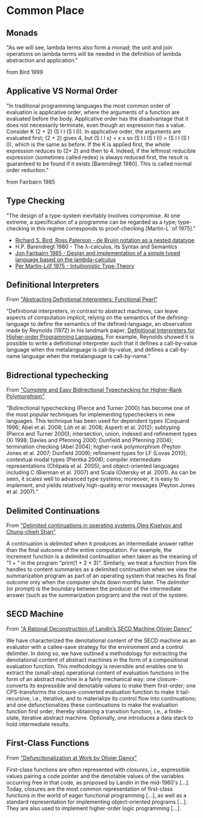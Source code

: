 # Common Place

## Monads

"As we will see, lambda terms also form a monad; the unit and join operations on
lambda terms will be needed in the definition of lambda abstraction and application."

from Bird 1999

## Applicative VS Normal Order

"In traditional programming languages the most common order of evaluation is applicative order, where the arguments of a function are evaluated before the body. Applicative
order has the disadvantage that it does not necessarily terminate, even though an expression has a value. Consider K (2 + 2) (S I I (S I I)). In applicative order, the arguments
are evaluated first; (2 + 2) gives 4, but (S I I x) = x x so (S I I (S I I)) = (S I I (S I I)),
which is the same as before. If the K is applied first, the whole expression reduces to
(2+ 2) and then to 4. Indeed, if the leftmost reducible expression (sometimes called redex)
is always reduced first, the result is guaranteed to be found if it exists [Barendregt 1980].
This is called normal order reduction."

from Fairbairn 1985

## Type Checking

"The design of a type-system inevitably involves compromise. At one extreme, a specification of a programme can be regarded as a type; type-checking in this regime corresponds
to proof-checking [Martin-L¨of 1975]."

- [Richard S. Bird, Ross Paterson - de Bruijn notation as a nested datatype](https://www.staff.city.ac.uk/~ross/papers/debruijn.html)
- H.P. Barendregt 1980 - The λ-calculus, its Syntax and Semantics
- [Jon Fairbairn 1985 - Design and implementation of a simple typed language based on the lambda-calculus](https://www.cl.cam.ac.uk/techreports/UCAM-CL-TR-75.pdf)
- [Per Martin-Löf 1975 - Intuitionistic Type-Theory](https://archive-pml.github.io/martin-lof/pdfs/Bibliopolis-Book-retypeset-1984.pdf)

## Definitional Interpreters

From ["Abstracting Definitional Interpreters: Functional Pearl"](http://web.archive.org/web/20220414202034/https://plum-umd.github.io/abstracting-definitional-interpreters/)

"Definitional interpreters, in contrast to abstract machines, can leave aspects of computation implicit, relying on the semantics of the defining-language to define the semantics of the defined-language, an observation made by Reynolds (1972) in his landmark paper, [Definitional Interpreters for Higher-order Programming Languages.](https://dl.acm.org/doi/10.1145/800194.805852) For example, Reynolds showed it is possible to write a definitional interpreter such that it defines a call-by-value language when the metalanguage is call-by-value, and defines a call-by-name language when the metalanguage is call-by-name."

## Bidrectional typechecking

From ["Complete and Easy Bidirectional Typechecking
for Higher-Rank Polymorphism"](https://arxiv.org/pdf/1306.6032.pdf)

"Bidirectional typechecking (Pierce and Turner 2000) has become
one of the most popular techniques for implementing typecheckers in new languages. This technique has been used for dependent types (Coquand 1996; Abel et al. 2008; Löh et al. 2008; Asperti et al. 2012); subtyping (Pierce and Turner 2000); intersection, union, indexed and refinement types (Xi 1998; Davies and
Pfenning 2000; Dunfield and Pfenning 2004); termination checking (Abel 2004); higher-rank polymorphism (Peyton Jones et al.
2007; Dunfield 2009); refinement types for LF (Lovas 2010); contextual modal types (Pientka 2008); compiler intermediate representations (Chlipala et al. 2005); and object-oriented languages including C (Bierman et al. 2007) and Scala (Odersky et al. 2001).
As can be seen, it scales well to advanced type systems; moreover,
it is easy to implement, and yields relatively high-quality error messages (Peyton Jones et al. 2007)."

## Delimited Continuations

From ["Delimited continuations in operating systems Oleg Kiselyov and Chung-chieh Shan"](https://okmij.org/ftp/continuations/ZFS/context-OS.pdf)

A continuation is _delimited_ when it produces an intermediate answer rather than the final outcome of the entire computation. For example, the increment function is a delimited continuation when taken as the meaning of “1 + ” in the program “print(1 + 2 × 3)”. Similarly, we treat a function from file handles to content summaries as a delimited continuation when we view the summarization program as part of an operating system that reaches its final outcome only when the computer shuts down months later. The _delimiter_ (or prompt) is the boundary between the producer of the intermediate answer (such as the summarization program) and the rest of the system.

## SECD Machine

From ["A Rational Deconstruction of Landin’s SECD Machine Olivier Danvy"](https://www.brics.dk/RS/03/33/BRICS-RS-03-33.pdf)

We have characterized the denotational content of the SECD machine as an evaluator with a callee-save strategy for the environment and a control delimiter. In doing so, we have outlined a methodology for extracting the denotational content of abstract machines in the form of a compositional evaluation function. This methodology is reversible and enables one to extract the (small-step) operational content of evaluation functions in the form of an abstract machine in a fairly mechanical way: one closure-converts its expressible and denotable values to make them first-order; one CPS-transforms the closure-converted evaluation function to make it tail-recursive, i.e., iterative, and to materialize its control flow into continuations; and one defunctionalizes these continuations to make the evaluation function first order, thereby obtaining a transition function, i.e., a finite-state, iterative abstract machine. Optionally, one introduces a data stack to hold intermediate results.

## First-Class Functions

From ["Defuncitonalization at Work by Olivier Danvy"](http://staff.ustc.edu.cn/~bjhua/courses/ats/2015/readings/defunctionalization.pdf)

First-class functions are often represented with _closures_, i.e., expressible values pairing a code pointer and the denotable values of the variables occurring free in that code, as proposed by Landin in the mid-1960's [...]. Today, closures are the most common representation of first-class functions in the world of eager functional programming [...], as well as a standard representation for implementing object-oriented programs [...]. They are also used to implement higher-order logic programming [...].
